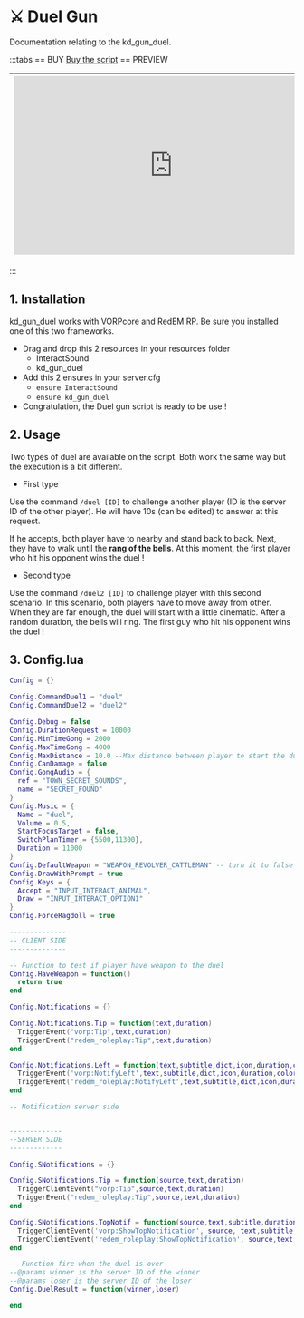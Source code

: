 # :crossed_swords: Duel Gun
Documentation relating to the kd_gun_duel.

:::tabs
== BUY
[Buy the script](hhttps://store.kaddarem.com/package/5217046)
== PREVIEW

| <iframe width="560" height="315" src="https://www.youtube.com/embed/DezsrBqHb2g?si=flkm6OHmcw9pXAC4" title="YouTube video player" frameborder="0" allow="accelerometer; autoplay; clipboard-write; encrypted-media; gyroscope; picture-in-picture; web-share" allowfullscreen></iframe> | <iframe width="560" height="315" src="https://www.youtube.com/embed/5wicXmBjlXQ?si=l0dj4UUvFV3Me1IU" title="YouTube video player" frameborder="0" allow="accelerometer; autoplay; clipboard-write; encrypted-media; gyroscope; picture-in-picture; web-share" allowfullscreen></iframe> |
|-|-|
:::

## 1. Installation
kd_gun_duel works with VORPcore and RedEM:RP. Be sure you installed one of this two frameworks.

- Drag and drop this 2 resources in your resources folder
  - InteractSound
  - kd_gun_duel
- Add this 2 ensures in your server.cfg
  - `ensure InteractSound`
  - `ensure kd_gun_duel`
- Congratulation, the Duel gun script is ready to be use !

## 2. Usage
Two types of duel are available on the script. Both work the same way but the execution is a bit different.

- First type
  
Use the command `/duel [ID]` to challenge another player (ID is the server ID of the other player). He will have 10s (can be edited) to answer at this request.

If he accepts, both player have to nearby and stand back to back. Next, they have to walk until the **rang of the bells**. At this moment, the first player who hit his opponent wins the duel !
- Second type

Use the command `/duel2 [ID]` to challenge player with this second scenario. In this scenario, both players have to move away from other. When they are far enough, the duel will start with a little cinematic. After a random duration, the bells will ring. The first guy who hit his opponent wins the duel ! 

## 3. Config.lua
```lua
Config = {}

Config.CommandDuel1 = "duel"
Config.CommandDuel2 = "duel2"

Config.Debug = false
Config.DurationRequest = 10000
Config.MinTimeGong = 2000
Config.MaxTimeGong = 4000
Config.MaxDistance = 10.0 --Max distance between player to start the duel
Config.CanDamage = false
Config.GongAudio = {
  ref = "TOWN_SECRET_SOUNDS",
  name = "SECRET_FOUND"
}
Config.Music = {
  Name = "duel",
  Volume = 0.5,
  StartFocusTarget = false,
  SwitchPlanTimer = {5500,11300},
  Duration = 11000
}
Config.DefaultWeapon = "WEAPON_REVOLVER_CATTLEMAN" -- turn it to false to not give weapon
Config.DrawWithPrompt = true
Config.Keys = {
  Accept = "INPUT_INTERACT_ANIMAL",
  Draw = "INPUT_INTERACT_OPTION1"
}
Config.ForceRagdoll = true

--------------
-- CLIENT SIDE
--------------

-- Function to test if player have weapon to the duel
Config.HaveWeapon = function()
  return true
end

Config.Notifications = {}

Config.Notifications.Tip = function(text,duration)
  TriggerEvent("vorp:Tip",text,duration)
  TriggerEvent("redem_roleplay:Tip",text,duration)
end

Config.Notifications.Left = function(text,subtitle,dict,icon,duration,color)
  TriggerEvent('vorp:NotifyLeft',text,subtitle,dict,icon,duration,color)
  TriggerEvent('redem_roleplay:NotifyLeft',text,subtitle,dict,icon,duration)
end

-- Notification server side


-------------
--SERVER SIDE
-------------

Config.SNotifications = {}

Config.SNotifications.Tip = function(source,text,duration)
  TriggerClientEvent("vorp:Tip",source,text,duration)
  TriggerEvent("redem_roleplay:Tip",source,text,duration)
end

Config.SNotifications.TopNotif = function(source,text,subtitle,duration)
  TriggerClientEvent('vorp:ShowTopNotification', source, text,subtitle,duration)
  TriggerClientEvent('redem_roleplay:ShowTopNotification', source,text,subtitle,duration)
end

-- Function fire when the duel is over
--@params winner is the server ID of the winner
--@params loser is the server ID of the loser
Config.DuelResult = function(winner,loser)

end
```
